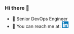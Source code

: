 ### Hi there 👋

- 🔭 Senior DevOps Engineer
- 💬 You can reach me at:
<a href="https://www.linkedin.com/in/eyal-geulayev/" target="_blank"> <img src="https://raw.githubusercontent.com/Geulmaster/Geulmaster/main/images/linkedin.svg" alt="linkedin" width="21" height="21"/> </a>
